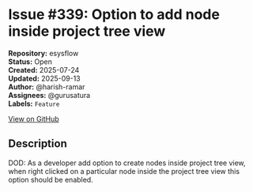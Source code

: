 # Issue #339: Option to add node inside project tree view

**Repository:** esysflow  
**Status:** Open  
**Created:** 2025-07-24  
**Updated:** 2025-09-13  
**Author:** @harish-ramar  
**Assignees:** @gurusatura  
**Labels:** `Feature`  

[View on GitHub](https://github.com/Simtestlab/esysflow/issues/339)

## Description

DOD: As a developer add option to create nodes inside project tree view, when right clicked on a particular node inside the project tree view this option should be enabled.